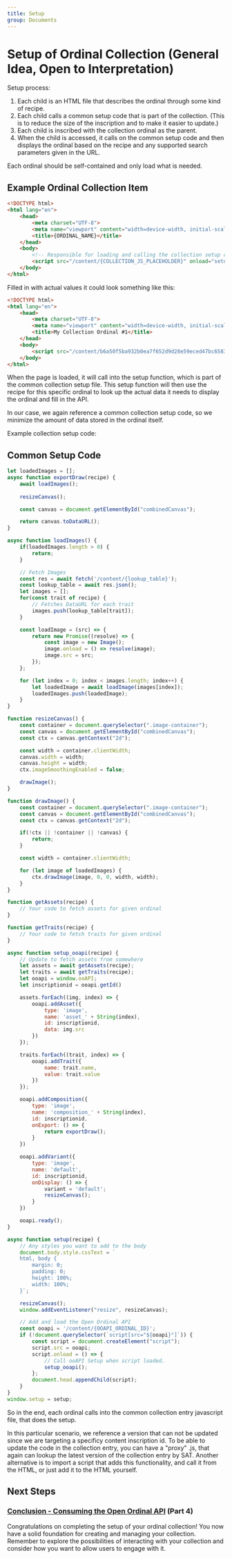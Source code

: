 ```yaml
---
title: Setup
group: Documents
---
```

# Setup of Ordinal Collection (General Idea, Open to Interpretation)
Setup process:

1. Each child is an HTML file that describes the ordinal through some kind of recipe.
2. Each child calls a common setup code that is part of the collection. (This is to reduce the size of the inscription and to make it easier to update.)
3. Each child is inscribed with the collection ordinal as the parent.
4. When the child is accessed, it calls on the common setup code and then displays the ordinal based on the recipe and any supported search parameters given in the URL.

Each ordinal should be self-contained and only load what is needed.

## Example Ordinal Collection Item

```html
<!DOCTYPE html>
<html lang="en">
    <head>
        <meta charset="UTF-8">
        <meta name="viewport" content="width=device-width, initial-scale=1.0">
        <title>{ORDINAL_NAME}</title>
    </head>
    <body>
        <!-- Responsible for loading and calling the collection setup code code with the given recipe -->
        <script src="/content/{COLLECTION_JS_PLACEHOLDER}" onload="setup({recipe_for_this_specific_ordinal})"></script>
    </body>
</html>
```

Filled in with actual values it could look something like this:
```html
<!DOCTYPE html>
<html lang="en">
    <head>
        <meta charset="UTF-8">
        <meta name="viewport" content="width=device-width, initial-scale=1.0">
        <title>My Collection Ordinal #1</title>
    </head>
    <body>
        <script src="/content/b6a50f5ba932b0ea7f652d9d28e59eced47bc658371c25e02d8b3457bb60ac8fi0" onload="setup({recipe_for_this_specific_ordinal})"></script>
    </body>
</html>
```

When the page is loaded, it will call into the setup function, which is part of the common collection setup file. This setup function will then use the recipe for this specific ordinal to look up the actual data it needs to display the ordinal and fill in the API.

In our case, we again reference a common collection setup code, so we minimize the amount of data stored in the ordinal itself.

Example collection setup code:

## Common Setup Code
```js
let loadedImages = [];
async function exportDraw(recipe) {
    await loadImages();
    
    resizeCanvas();

    const canvas = document.getElementById("combinedCanvas");

    return canvas.toDataURL();
}

async function loadImages() {
    if(loadedImages.length > 0) {
        return;
    }

    // Fetch Images
    const res = await fetch('/content/{lookup_table}');
    const lookup_table = await res.json();
    let images = [];
    for(const trait of recipe) {
        // Fetches DataURL for each trait
        images.push(lookup_table[trait]); 
    }

    const loadImage = (src) => {
        return new Promise((resolve) => {
            const image = new Image();
            image.onload = () => resolve(image);
            image.src = src;
        });
    };

    for (let index = 0; index < images.length; index++) {
        let loadedImage = await loadImage(images[index]);
        loadedImages.push(loadedImage);
    }
}

function resizeCanvas() {
    const container = document.querySelector(".image-container");
    const canvas = document.getElementById("combinedCanvas");
    const ctx = canvas.getContext("2d");

    const width = container.clientWidth;
    canvas.width = width;
    canvas.height = width;
    ctx.imageSmoothingEnabled = false;

    drawImage();
}

function drawImage() {
    const container = document.querySelector(".image-container");
    const canvas = document.getElementById("combinedCanvas");
    const ctx = canvas.getContext("2d");

    if(!ctx || !container || !canvas) {
        return;
    }

    const width = container.clientWidth;

    for (let image of loadedImages) {
        ctx.drawImage(image, 0, 0, width, width);
    }
}

function getAssets(recipe) {
    // Your code to fetch assets for given ordinal
}

function getTraits(recipe) {
    // Your code to fetch traits for given ordinal
}

async function setup_ooapi(recipe) {
    // Update to fetch assets from somewhere
    let assets = await getAssets(recipe);
    let traits = await getTraits(recipe); 
    let ooapi = window.ooAPI;
    let inscriptionid = ooapi.getId()   

    assets.forEach((img, index) => {
        ooapi.addAsset({
            type: 'image',
            name: 'asset_' + String(index),
            id: inscriptionid,
            data: img.src
        })
    });

    traits.forEach((trait, index) => {
        ooapi.addTrait({
            name: trait.name,
            value: trait.value
        })
    });

    ooapi.addComposition({
        type: 'image',
        name: 'composition_' + String(index),
        id: inscriptionid,
        onExport: () => {
            return exportDraw();
        }
    })

    ooapi.addVariant({
        type: 'image',
        name: 'default',
        id: inscriptionid,
        onDisplay: () => {
            variant = 'default';
            resizeCanvas();
        }
    })

    ooapi.ready();
}

async function setup(recipe) {
    // Any styles you want to add to the body
    document.body.style.cssText = `
    html, body {
        margin: 0;
        padding: 0;
        height: 100%;
        width: 100%;
    }`;

    resizeCanvas();
    window.addEventListener("resize", resizeCanvas);

    // Add and load the Open Ordinal API
    const ooapi = '/content/{OOAPI_ORDINAL_ID}';
    if (!document.querySelector(`script[src="${ooapi}"]`)) {
        const script = document.createElement("script");
        script.src = ooapi;
        script.onload = () => {
            // Call ooAPI Setup when script loaded.
            setup_ooapi();
        };
        document.head.appendChild(script);
    }
}
window.setup = setup;
```

So in the end, each ordinal calls into the common collection entry javascript file, that does the setup. 

In this particular scenario, we reference a version that can not be updated since we are targeting a specificy content inscription id. To be able to update the code in the collection entry, you can have a "proxy" .js, that again can lookup the latest version of the collection entry by SAT. Another alternative is to import a script that adds this functionality, and call it from the HTML, or just add it to the HTML yourself.


## Next Steps

### [Conclusion - Consuming the Open Ordinal API](4_Interacting_With_ooAPI.md) (Part 4)

Congratulations on completing the setup of your ordinal collection! You now have a solid foundation for creating and managing your collection. Remember to explore the possibilities of interacting with your collection and consider how you want to allow users to engage with it.
